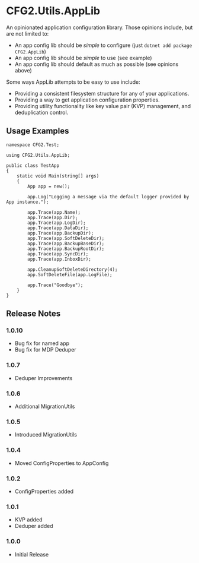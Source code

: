 # CFG2.Utils.AppLib

An opinionated application configuration library. Those opinions include, but are not limited to:

- An app config lib should be *simple* to configure (just ```dotnet add package CFG2.AppLib```)
- An app config lib should be *simple* to use (see example)
- An app config lib should default as much as possible (see opinions above)

Some ways AppLib attempts to be easy to use include:

- Providing a consistent filesystem structure for any of your applications.
- Providing a way to get application configuration properties.
- Providing utility functionality like key value pair (KVP) management, and deduplication control.

## Usage Examples

```
namespace CFG2.Test;

using CFG2.Utils.AppLib;

public class TestApp
{
    static void Main(string[] args)
    {
        App app = new();

        app.Log("Logging a message via the default logger provided by App instance.");

        app.Trace(app.Name);
        app.Trace(app.Dir);
        app.Trace(app.LogDir);
        app.Trace(app.DataDir);
        app.Trace(app.BackupDir);
        app.Trace(app.SoftDeleteDir);
        app.Trace(app.BackupBaseDir);
        app.Trace(app.BackupRootDir);
        app.Trace(app.SyncDir);
        app.Trace(app.InboxDir);

        app.CleanupSoftDeleteDirectory(4);
        app.SoftDeleteFile(app.LogFile);

        app.Trace("Goodbye");
    }
}
```

## Release Notes

### 1.0.10
- Bug fix for named app
- Bug fix for MDP Deduper

### 1.0.7
- Deduper Improvements

### 1.0.6
- Additional MigrationUtils

### 1.0.5
- Introduced MigrationUtils

### 1.0.4
- Moved ConfigProperties to AppConfig

### 1.0.2
- ConfigProperties added

### 1.0.1
- KVP added
- Deduper added

### 1.0.0
- Initial Release